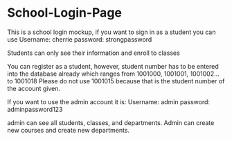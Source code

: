 # School-Login-Page
This is a school login mockup, if you want to sign in as a student you can use Username: cherrie password: strongpassword

Students can only see their information and enroll to classes

You can register as a student, however, student number has to be entered into the database already which ranges from 1001000, 1001001, 1001002... to 1001018 Please do not use 1001015 because that is the student number of the account given.

If you want to use the admin account it is: Username: admin password: adminpassword123

admin can see all students, classes, and departments. Admin can create new courses and create new departments.
